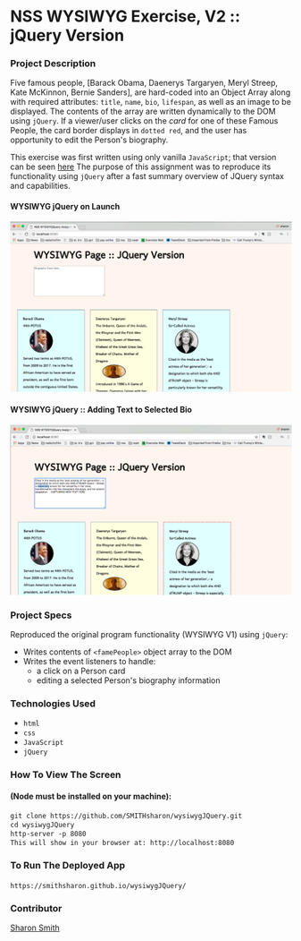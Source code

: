 
# NSS WYSIWYG Exercise, V2 :: jQuery Version

### Project Description 

Five famous people, [Barack Obama, Daenerys Targaryen, Meryl Streep, Kate McKinnon, Bernie Sanders], are hard-coded into an Object Array along with required attributes: `title`, `name`, `bio`, `lifespan`, as well as an image to be displayed. The contents of the array are written dynamically to the DOM using `jQuery`. If a viewer/user clicks on the *card* for one of these Famous People, the card border displays in `dotted red`, and the user has opportunity to edit the Person's biography. 

This exercise was first written using only vanilla `JavaScript`; that version can be seen [here](https://github.com/SMITHsharon/wysiwyg) The purpose of this assignment was to reproduce its functionality using `jQuery` after a fast summary overview of JQuery syntax and capabilities. 


#### WYSIWYG jQuery on Launch
![WYSIWYG jQuery on Launch](https://raw.githubusercontent.com/SMITHsharon/wysiwygJQuery/screens/screens/jQuery%20WYSIWG%20on%20Launch.png)

#### WYSIWYG jQuery :: Adding Text to Selected Bio
![WYSIWYG jQuery, Text Added to Selected Bio and Mirrored](https://raw.githubusercontent.com/SMITHsharon/wysiwygJQuery/screens/screens/Adding%20to%20Selected%20Bio.png)


### Project Specs
Reproduced the original program functionality (WYSIWYG V1) using `jQuery`:
- Writes contents of `<famePeople>` object array to the DOM
- Writes the event listeners to handle: 
	- a click on a Person card
	- editing a selected Person's biography information


### Technologies Used
- `html`
- `css`
- `JavaScript`
- `jQuery`


### How To View The Screen 
#### (Node must be installed on your machine):
```
git clone https://github.com/SMITHsharon/wysiwygJQuery.git
cd wysiwygJQuery
http-server -p 8080
This will show in your browser at: http://localhost:8080
```

### To Run The Deployed App
`https://smithsharon.github.io/wysiwygJQuery/`


### Contributor
[Sharon Smith](https://github.com/SMITHsharon)

